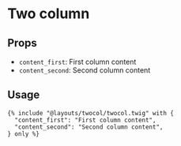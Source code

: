 # Two column

## Props

- `content_first`: First column content
- `content_second`: Second column content

## Usage

```twig
{% include "@layouts/twocol/twocol.twig" with {
  "content_first": "First column content",
  "content_second": "Second column content",
} only %}
```
